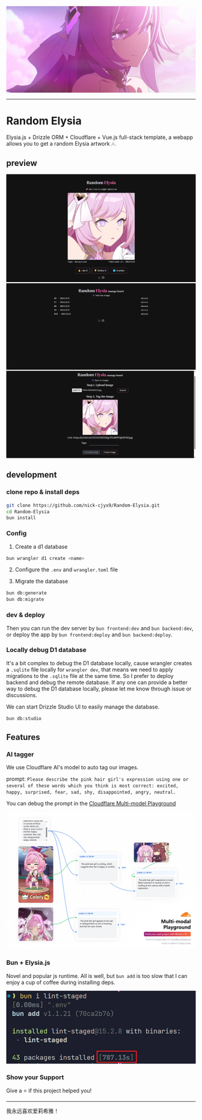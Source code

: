 <img src="./.readme/img/hero.jpg" />

----------

# Random Elysia

Elysia.js + Drizzle ORM + Cloudflare + Vue.js full-stack template, a webapp allows you to get a random Elysia artwork 🎶.

## preview

![random](./.readme/img/random.png)
![manage](./.readme/img/manage.png)
![upload](./.readme/img/upload.png)

## development

### clone repo & install deps

```bash
git clone https://github.com/nick-cjyx9/Random-Elysia.git
cd Random-Elysia
bun install
```

### Config

1. Create a d1 database

```bash
bun wrangler d1 create <name>
```

2. Configure the `.env` and `wrangler.toml` file

3. Migrate the database

```bash
bun db:generate
bun db:migrate
```

### dev & deploy

Then you can run the dev server by `bun frontend:dev` and `bun backend:dev`, or deploy the app by `bun frontend:deploy` and `bun backend:deploy`.

### Locally debug D1 database

It's a bit complex to debug the D1 database locally, cause wrangler creates a `.sqlite` file locally for `wrangler dev`, that means we need to apply migrations to the `.sqlite` file at the same time. So I prefer to deploy backend and debug the remote database. If any one can provide a better way to debug the D1 database locally, please let me know through issue or discussions.

We can start Drizzle Studio UI to easily manage the database.

```bash
bun db:studio
```

## Features

### AI tagger

We use Cloudflare AI's model to auto tag our images.

prompt: `
Please describe the pink hair girl's expression using one or several of these words which you think is most correct:
excited, happy, surprised, fear, sad, shy, disappointed, angry, neutral.
`

You can debug the prompt in the [Cloudflare Multi-model Playground](https://multi-modal.ai.cloudflare.com/)

![cfplayground](./.readme/img/cfplayground.JPG)

### Bun + Elysia.js

Novel and popular js runtime. All is well, but `bun add` is too slow that I can enjoy a cup of coffee during
 installing deps.

![slow-bun](./.readme/img/slow-bun.JPG)

### Show your Support

Give a ⭐️ if this project helped you!

----------------------

我永远喜欢爱莉希雅！
